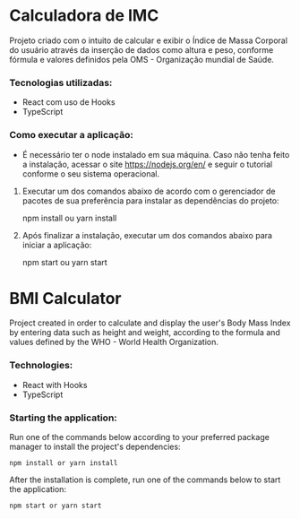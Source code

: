 # Calculadora de IMC

Projeto criado com o intuito de calcular e exibir o Índice de Massa Corporal do usuário através da inserção de dados como altura e peso, conforme fórmula e valores definidos pela OMS - Organização mundial de Saúde.

### Tecnologias utilizadas:

* React com uso de Hooks
* TypeScript

### Como executar a aplicação:

* É necessário ter o node instalado em sua máquina. Caso não tenha feito a instalação, acessar o site https://nodejs.org/en/ e seguir o tutorial conforme o seu sistema operacional.

1) Executar um dos comandos abaixo de acordo com o gerenciador de pacotes de sua preferência para instalar as dependências do projeto:

    npm install ou yarn install

2) Após finalizar a instalação, executar um dos comandos abaixo para iniciar a aplicação:

    npm start ou yarn start

# BMI Calculator

Project created in order to calculate and display the user's Body Mass Index by entering data such as height and weight, according to the formula and values defined by the WHO - World Health Organization.

### Technologies:

* React with Hooks
* TypeScript

### Starting the application:

Run one of the commands below according to your preferred package manager to install the project's dependencies:

    npm install or yarn install

After the installation is complete, run one of the commands below to start the application:

    npm start or yarn start
